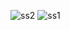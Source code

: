 ![ss2](https://github.com/Dharsini5/VAC/assets/138126680/b31a5571-f46c-4846-a4b6-e5605cf04a26)
![ss1](https://github.com/Dharsini5/VAC/assets/138126680/4df65fc6-cb5c-4b70-a85e-dc1f539a790b)
